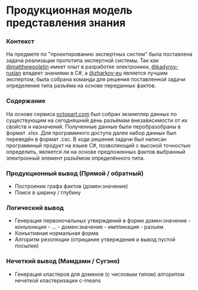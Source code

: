 # Продукционная модель представления знания

### Контекст
На предмете по "проектированию экспертных систем" была поставлена задача реализации прототипа экспертной системы. Так как [@matthewpoletin](github.com/matthewpoletin) имеет опыт в разработке электроники, [@kadyrov-ruslan](https://gihub.com/kadyrov-ruslan) владеет знаниями в C#, а [@zharkov-eu](https://github.com/zharkov-eu) является лучшим экспертом, была собрана команда для решения поставленной задачи определения типа разъёма на основе переданных фактов.

### Содержание
На основе сервиса [octopart.com](http://octopart.com) был собран экземпляр данных по существующим на сегодняшний день разъёмам внезависимости от их свойств и назначений. Полученные данные были перобразобраны в формат .xlsx. Для программного доступа далее набор данных был переведён в формат .csc. В ходе решения задачи был написан программный продукт на языке C#, позволяющий с высокой точностью определить, является ли на основе предложенных фактов выбранный электронный элемент разъёмом определённого типа.

### Продукционный вывод (Прямой / обратный)
* Построение графа фактов (домен:значение)
* Поиск в ширину / глубину

### Логический вывод
* Генерация первоночальных утверждений в форме домен:значение - конъюнкция - ... - домен:значение - импликация - разъем
* Конъктивная нормальная форма
* Алгоритм резолюции (отрицание утверждения и вывод пустой посылки)

### Нечеткий вывод (Мамдами / Сугэно)
* Генерация кластеров для доменов (с числовым типом) алгоритом нечеткой кластеризации c-means
